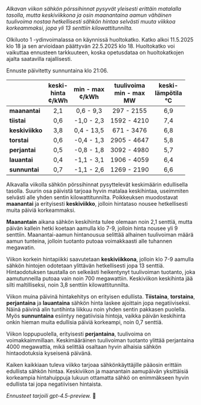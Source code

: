 *Alkavan viikon sähkön pörssihinnat pysyvät yleisesti erittäin matalalla tasolla, mutta keskiviikkona ja osin maanantaina aamun vähäinen tuulivoima nostaa hetkellisesti sähkön hintaa selvästi muuta viikkoa korkeammaksi, jopa yli 13 senttiin kilowattitunnilta.*

Olkiluoto 1 -ydinvoimalassa on käynnissä huoltokatko. Katko alkoi 11.5.2025 klo 18 ja sen arvioidaan päättyvän 22.5.2025 klo 18. Huoltokatko voi vaikuttaa ennusteen tarkkuuteen, koska opetusdataa on huoltokatkojen ajalta saatavilla rajallisesti.

Ennuste päivitetty sunnuntaina klo 21:06.

|              | keski-<br>hinta<br>¢/kWh | min - max<br>¢/kWh | tuulivoima<br>min - max<br>MW | keski-<br>lämpötila<br>°C |
|:-------------|:----------------:|:----------------:|:-------------:|:-------------:|
| **maanantai**   |        2,1       |      0,6 - 9,3     |       297 - 2155      |        6,9        |
| **tiistai**     |        0,6       |     -1,0 - 2,3     |      1592 - 4210      |        7,4        |
| **keskiviikko** |        3,8       |      0,4 - 13,5    |       671 - 3476      |        6,8        |
| **torstai**     |        0,6       |     -0,4 - 1,3     |      2905 - 4647      |        5,8        |
| **perjantai**   |        0,5       |     -0,8 - 1,8     |      3092 - 4980      |        5,7        |
| **lauantai**    |        0,4       |     -1,1 - 3,1     |      1906 - 4059      |        6,4        |
| **sunnuntai**   |        0,7       |     -1,1 - 2,6     |      1269 - 2190      |        6,6        |

Alkavalla viikolla sähkön pörssihinnat pysyttelevät keskimäärin edullisella tasolla. Suurin osa päivistä tarjoaa hyvin matalaa keskihintaa, useimmiten selvästi alle yhden sentin kilowattitunnilta. Poikkeuksen muodostavat **maanantai** ja erityisesti **keskiviikko**, jolloin hintataso nousee hetkellisesti muita päiviä korkeammaksi.

**Maanantain** aikana sähkön keskihinta tulee olemaan noin 2,1 senttiä, mutta päivän kallein hetki koetaan aamulla klo 7-9, jolloin hinta nousee yli 9 senttiin. Maanantai-aamun hintanousua selittää alhainen tuulivoiman määrä aamun tunteina, jolloin tuotanto putoaa voimakkaasti alle tuhannen megawatin.

Viikon korkein hintapiikki saavutetaan **keskiviikkona**, jolloin klo 7-9 aamulla sähkön hintojen odotetaan ylittävän hetkellisesti jopa 13 senttiä. Hintaodotuksen taustalla on selkeästi heikentynyt tuulivoiman tuotanto, joka aamutunneilla putoaa vain noin 700 megawattiin. Keskiviikon keskihinta jää silti maltilliseksi, noin 3,8 senttiin kilowattitunnilta.

Viikon muina päivinä hintakehitys on erityisen edullista. **Tiistaina**, **torstaina**, **perjantaina** ja **lauantaina** sähkön hinta laskee ajoittain jopa negatiiviseksi. Näinä päivinä alin tuntihinta liikkuu noin yhden sentin pakkasen puolella. Myös **sunnuntaina** esiintyy negatiivisia hintoja, vaikka päivän keskihinta onkin hieman muita edullisia päiviä korkeampi, noin 0,7 senttiä.

Viikon loppupuolella, erityisesti **perjantaina**, tuulivoima on voimakkaimmillaan. Keskimääräinen tuulivoiman tuotanto ylittää perjantaina 4000 megawattia, mikä selittää osaltaan hyvin alhaisia sähkön hintaodotuksia kyseisenä päivänä.

Kaiken kaikkiaan tuleva viikko tarjoaa sähkönkäyttäjille pääosin erittäin edullista sähkön hintaa. Keskiviikon ja maanantain aamupäivän yksittäisiä korkeampia hintahuippuja lukuun ottamatta sähkö on enimmäkseen hyvin edullista tai jopa negatiivisen hintaista.

*Ennusteet tarjoili gpt-4.5-preview.* 🍃
